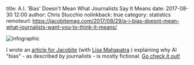 title: A.I. 'Bias' Doesn't Mean What Journalists Say It Means
date: 2017-08-30 12:00
author: Chris Stucchio
nolinkback: true
category: statistics
remoteurl: https://jacobitemag.com/2017/08/29/a-i-bias-doesnt-mean-what-journalists-want-you-to-think-it-means/

![infographic](/blog_media/2017/ai_bias_mostly_doesnt_exist/infographic.png)

I wrote an [article for Jacobite](https://jacobitemag.com/2017/08/29/a-i-bias-doesnt-mean-what-journalists-want-you-to-think-it-means/) (with [Lisa Mahapatra](https://lisamahapatra.com/) ) explaining why AI "bias" - as described by journalists - is mostly fictional. [Go check it out!](https://jacobitemag.com/2017/08/29/a-i-bias-doesnt-mean-what-journalists-want-you-to-think-it-means/)
